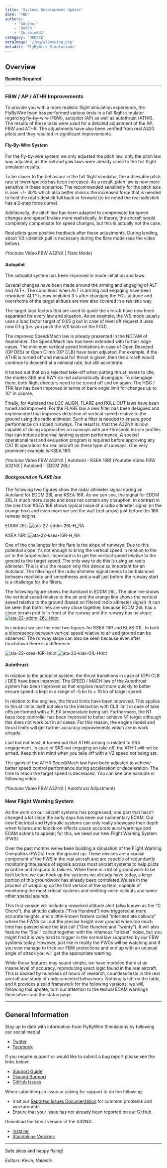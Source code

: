 ```yaml
---
title: 'Systems Development Update'
date: 'TBD'
authors:
    - 'AGuther'
    - 'BehEh'
    - 'IbrahimK42'
category: 'UPDATE'
metaImage: '/img/a32nxwing.png'
metaAlt: 'FlyByWire Simulations'
---
```


## Overview

**Rewrite Required**

---

### FBW / AP / ATHR Improvements

To provide you with a more realistic flight simulation experience, the FlyByWire team has performed various tests in a full flight simulator regarding fly-by-wire (FBW), autopilot (AP) as well as autothrust (ATHR). The results of these tests were used for a detailed adjustment of the AP, FBW and ATHR. The adjustments have also been verified from real A320 pilots and they resulted in significant improvements.

#### Fly-By-Wire System

For the fly-by-wire system we only adjusted the pitch law, only the pitch law was adjusted, as the roll and yaw laws were already close to the full flight simulator results.

To be closer to the behaviour in the full flight simulator, the achievable pitch rate at lower speeds has been increased. As a result, pitch law is now more sensitive in these scenarios. The recommended sensitivity for the pitch axis is now +/- 30% which also better mimics the increased force that is needed to hold the real sidestick full back or forward (to be noted the real sidestick has a 2-step force curve).

Additionally, the pitch law has been adapted to compensate for speed changes and speed brakes more realistically. In theory, the aircraft would completely compensate for speed changes, but this is actually not the case.

Real pilots gave positive feedback after these adjustments. During landing, about 1/3 sidestick pull is necessary during the flare mode (see the video below).

(Youtube Video FBW A32NX | Flare Mode)

#### Autopilot

The autopilot system has been improved in mode initiation and laws.

Several changes have been made around the arming and engaging of ALT and ALT*. The conditions when ALT is arming and engaging have been reworked. ALT* is now inhibited 3 s after changing the FCU altitude and overshoots of the target altitude are now also covered in a realistic way.

The target load factors that are used to guide the aircraft have now been separated for every law and situation. As an example, the V/S mode usually uses a load factor target of 0.05 g but in case of level off request it uses now 0.1 g (i.e. you push the V/S knob on the FCU).

The improved Speed/Mach law is already presented in the NOTAM of September. The Speed/Mach law has been extended with further edge cases. The minimum vertical speed limitations in case of Open Descend (OP DES) or Open Climb (OP CLB) have been adjusted. For example, if the ATHR is turned off and manual full thrust is given, then the aircraft would continue to descend at a minimal rate, but still accelerate.

It turned out that on a rejected take-off when putting thrust levers to idle, the modes SRS and RWY do not automatically disengage. To disengage them, both flight directors need to be turned off and on again. The HDG / TRK law has been improved in terms of bank angle limit for changes up to 10° in course.

Finally, for Autoland the LOC ALIGN, FLARE and ROLL OUT laws have been tuned and improved. For the FLARE law a new filter has been designed and implemented that improves detection of vertical speed relative to the ground using the radio altimeter. Such a filter is needed to ensure good performance on sloped runways. The result is, that the A32NX is now capable of doing approaches on runways with pre-threshold terrain profiles that can induce abnormal landing system performance. A special operational test and evaluation program is required before approving any CAT III operations for real aircraft on these type of runways. One very prominent example is KSEA 16R.

(Youtube Video FBW A32NX | Autoland - KSEA 16R)
(Youtube Video FBW A32NX | Autoland - EDDM 26L)

##### Background on FLARE law

The following two figures show the radar altimeter signal during an Autoland for EDDM 26L and KSEA 16R. As we can see, the signal for EDDM 26L is much more stable and does not contain any disruption. In contrast in the one from KSEA 16R shows typical noise of a radio altimeter signal (in the orange box) and even more we see the wall (red arrow) just before the 16R runway begins.

EDDM 26L:
![ata-22-eddm-26L-H_RA](/img/notam-images/feb2022-series/systems/EDDM_26L_H_RA.svg)

KSEA 16R:
![ata-22-ksea-16R-H_RA](/img/notam-images/feb2022-series/systems/KSEA_16R_H_RA.svg)

One of the challenges for the flare is the slope of runways. Due to this potential slope it's not enough to bring the vertical speed in relation to the air to the target value. Important is to get the vertical speed relative to the ground to the target speed. The only way to do this is using an radio altimeter. This is also the reason why this device so important for an Autoland. The filtering of the radio altimeter signal needs to be balanced between reactivity and smoothness and a wall just before the runway start is a challenge for the filters.

The following figure shows the Autoland in EDDM 26L. The blue line shows the vertical speed relative to the air and the orange line shows the vertical speed relative to the ground (based on filtered radio altimeter signal). It can be seen that both lines are very close together, because EDDM 26L has a clean terrain profile in front of the runway and the runway has no slope:
[![ata-22-eddm-26L-Hdot](/img/notam-images/feb2022-series/systems/EDDM_26L_Hdot.svg)](/img/notam-images/feb2022-series/systems/EDDM_26L_Hdot.svg)

In contrast we see the next two figures for KSEA 16R and KLAS 01L. In both a discrepency between vertical speed relative to air and ground can be observed. The runway slope can also be seen because even after touchdown there is a difference.

![ata-22-ksea-16R-Hdot](/img/notam-images/feb2022-series/systems/KSEA_16R_Hdot.svg)
![ata-22-klas-01L-Hdot](/img/notam-images/feb2022-series/systems/KLAS_01L_Hdot.svg)

#### Autothrust

In relation to the autopilot system, the thrust transitions in case of (OP) CLB / DES have been improved. The SPEED / MACH law of the Autothrust system has been improved so that engines react more quickly to better ensure speed is kept in a range of -5 kn to + 10 kn of target speed.

In relation to the engines, the thrust limits have been improved. This applies to thrust limits itself but also to the interaction with CLB limit in case of take offs performed with a FLEX temperature being set. Furthermore, the N1 base loop controller has been improved to better achieve N1 target although this does not work out in all cases. For this reason, the engine model and thrust limits will get further accuracy improvements which are in work already.

Last but not least, it turned out that ATHR arming is related to SRS engagement. In case of SRS not engaging on take off, the ATHR will not be armed. Keep this in mind when you take off with a V2 speed not being set.

The gains of the ATHR Speed/Mach law have been adjusted to achieve better speed control performance during acceleration or deceleration. The time to reach the target speed is decreased. You can see one example in following video.

(Youtube Video FBW A32NX | Autothrust Adjustment)

### New Flight Warning System

As the work on our aircraft systems has progressed, one part that hasn’t changed a lot since the early days has been our rudimentary ECAM. Our new Electrical and Hydraulic systems can only really showcase their depth when failures and knock-on effects cause accurate aural warnings and ECAM actions to appear; for this, we need our new Flight Warning System (FWS).

Over the past months we’ve been building a simulation of the Flight Warning Computers (FWCs) from the ground up. These devices are a crucial component of the FWS in the real aircraft and are capable of redundantly monitoring thousands of signals across most aircraft systems to help pilots prioritize and respond to failures. While there is a lot of groundwork to be built before we can hook up the systems we already have today, a large portion of this groundwork has already been completed.We are in the process of wrapping up the first version of the system, capable of monitoring the most critical systems and emitting voice callouts and some other special sounds.

This first version will include a reworked altitude alert (also known as the “C Chord”), the altitude callouts (“Five Hundred”) now triggered at more accurate heights, and a little-known feature called “intermediate callouts” where the FWCs call out the precise height over ground when too much time has passed since the last call (“One Hundred and Twenty”). It will also feature the “Stall” callout together with the infamous “cricket” noise, but you might find it is very hard to trigger in the normal law supported by our FBW systems today. However, just like in reality the FWCs will be watching and if you ever manage to trick our FBW protections and end up with an unusual angle of attack you will get the appropriate warning.

While those features may sound simple, we have modeled them at an insane level of accuracy, reproducing exact logic found in the real aircraft. This is backed by hundreds of hours of research, countless tests in the real aircraft and study of undocumented behaviours. Nothing is left on the table, and it provides a solid framework for the following versions; we will, following this update, turn our attention to the textual ECAM warnings themselves and the status page.

---

## General Information

Stay up to date with information from FlyByWire Simulations by following our social media!

- [Twitter](https://twitter.com/FlyByWireSim)
- [Facebook](https://www.facebook.com/FlyByWireSimulations/)

If you require support or would like to submit a bug report please see the links below:

- [Support Guide](https://docs.flybywiresim.com/fbw-a32nx/support/)
- [Discord Support](https://discord.gg/flybywire)
- [GitHub Issues](https://github.com/flybywiresim/a32nx/issues/new/choose)

When submitting an issue or asking for support to do the following:

- Visit our [Reported Issues Documentation](https://docs.flybywiresim.com/fbw-a32nx/support/reported-issues/) for common problems and workarounds.
- Ensure that your issue has not already been reported on our GitHub.

Download the latest version of the A32NX:

- [Installer](https://api.flybywiresim.com/installer)
- [Standalone Versions](https://flybywiresim.com/a32nx/#download)

---

Safe skies and happy flying!

*Editors: Kevin, Valastiri*
